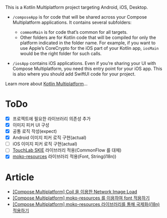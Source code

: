 This is a Kotlin Multiplatform project targeting Android, iOS, Desktop.

* `/composeApp` is for code that will be shared across your Compose Multiplatform applications.
  It contains several subfolders:
  - `commonMain` is for code that’s common for all targets.
  - Other folders are for Kotlin code that will be compiled for only the platform indicated in the folder name.
    For example, if you want to use Apple’s CoreCrypto for the iOS part of your Kotlin app,
    `iosMain` would be the right folder for such calls.

* `/iosApp` contains iOS applications. Even if you’re sharing your UI with Compose Multiplatform, 
  you need this entry point for your iOS app. This is also where you should add SwiftUI code for your project.


Learn more about [Kotlin Multiplatform](https://www.jetbrains.com/help/kotlin-multiplatform-dev/get-started.html)…

# ToDo
- [x] 프로젝트에 필요한 라이브러리 의존성 추가
- [x] 이미지 피커 UI 구성
- [x] 공통 로직 작성(expect)
- [x] Android 이미지 피커 로직 구현(actual)
- [ ] iOS 이미지 피커 로직 구현(actual)
- [ ] [TouchLab SKIE](https://skie.touchlab.co/) 라이브러리 적용(CommonFlow 를 대체)
- [x] [moko-resources](https://github.com/icerockdev/moko-resources) 라이브러리 적용(Font, String(i18n))

# Article
- [[Compose Multiplatform] Coil 을 이용한 Network Image Load](https://velog.io/@mraz3068/How-to-load-Network-Image-by-Coil-in-Compose-Multiplatform)
- [[Compose Multiplatform] moko-resources 를 이용하여 font 적용하기](https://velog.io/@mraz3068/Compose-multiplatform-apply-font-by-moko-resources)
- [[Compose Multiplatform] moko-resources 라이브러리를 통해 국제화(i18n) 적용하기](https://velog.io/@mraz3068/Compose-Multiplatform-i18n-by-moko-resources)
